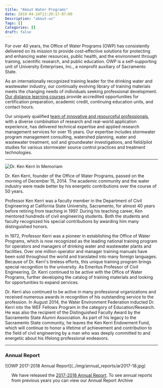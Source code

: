 ```yaml
---
title: "About Water Programs"
date: 2019-04-24T11:29:17-07:00
Description: "about-us"
Tags: []
Categories: []
draft: false
---
```


For over 40 years, the Office of Water Programs (OWP) has consistently delivered on its mission to provide cost-effective solutions for protecting and enhancing water resources, public health, and the environment through training, scientific research, and public education. OWP is a self-supporting unit of University Enterprises, Inc., a nonprofit auxiliary of Sacramento State.

As an internationally recognized training leader for the drinking water and wastewater industry, our continually evolving library of training materials meets the changing needs of individuals seeking professional development. [Our distance learning courses](/courses/catalog.php) provide accredited opportunities for certification preparation, academic credit, continuing education units, and contact hours.

Our uniquely qualified [team of innovative and resourceful professionals](/research/staff.php), with a diverse combination of research and real-world application experience, has delivered technical expertise and applied research management services for over 15 years. Our expertise includes stormwater program management consulting, watershed planning, water and wastewater treatment, soil and groundwater investigations, and field/pilot studies for various stormwater source control practices and treatment technologies.

<hr>

![Dr. Ken Kerri In Memoriam](../img/slides/ken-memorial-banner_03.jpg)

Dr. Ken Kerri, founder of the Office of Water Programs, passed on the morning of December 15, 2014. The academic community and the water industry were made better by his energetic contributions over the course of 50 years.

Professor Ken Kerri was a faculty member in the Department of Civil Engineering at California State University, Sacramento, for almost 40 years before retiring from teaching in 1997. During his teaching career, Ken mentored hundreds of civil engineering students. Both the students and faculty recognized his special contributions by awarding him many distinguished honors.

In 1972, Professor Kerri was a pioneer in establishing the Office of Water Programs, which is now recognized as the leading national training program for operators and managers of drinking water and wastewater plants and facilities. Over one million operator and manager training manuals have been sold throughout the world and translated into many foreign languages. Because of Dr. Kerri's tireless efforts, this unique training program brings special recognition to the university. As Emeritus Professor of Civil Engineering, Dr. Kerri continued to be active with the Office of Water Programs, further developing the catalog of training materials and looking for opportunities to expand services.

Dr. Kerri also continued to be active in many professional organizations and received numerous awards in recognition of his outstanding service to the profession. In August 2014, the Water Environment Federation inducted Dr. Kerri into the WEF Fellows Program in the category of Education/Research. He was also the recipient of the Distinguished Faculty Award by the Sacramento State Alumni Association. As part of his legacy to the Sacramento State community, he leaves the Ken Kerri Endowment Fund, which will continue to honor a lifetime of achievement and contribution to the field of civil engineering by a man who was deeply committed to and energetic about his lifelong professional endeavors.
<hr>

### Annual Report

 <div class="columns large-3 annual-reports">
 ![OWP 2017-2018 Annual Report](../img/annual_reports/ar2017-18.jpg) </div>
<div class="columns large-6"><br>

We have released the [2017-2018 Annual Report](annual-reports/ar2017-2018.pdf). To see annual reports from previous years you can view our Annual Report Archive
</div>